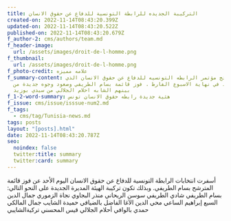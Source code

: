 ```yaml
---
title: التركيبة الجديده للرابطة التونسية للدفاع عن حقوق الانسان
created-on: 2022-11-14T08:43:20.399Z
updated-on: 2022-11-14T08:43:20.522Z
published-on: 2022-11-14T08:43:20.679Z
f_author-2: cms/authors/team.md
f_header-image:
  url: /assets/images/droit-de-l-homme.png
f_thumbnail:
  url: /assets/images/droit-de-l-homme.png
f_photo-credit: علامه مميزه
f_summary-content: نتائج مؤتمر الرابطه التونسيه للدفاع عن حقوق الانسان الذي
  انعقد في نهاية الاسبوع الفارط . فوز قائمة بسام الطريفي وصعود وجوه جديدة من
  بينهم الشابه احلام الجلالي من سيدي بوزيد
f_1-2-word-summary: هئية جديدة رابطه حقوق الانسان تونس
f_issue: cms/issue/isssue-num2.md
f_tags:
  - cms/tag/Tunisia-news.md
tags: posts
layout: "[posts].html"
date: 2022-11-14T08:43:20.787Z
seo:
  noindex: false
  twitter:title: summary
  twitter:card: summary
---
```

أسفرت انتخابات الرابطة التونسية للدفاع عن حقوق الانسان اليوم الأحد عن فوز قائمة المترشح بسام الطريفي. وبذلك تكون تركيبة الهيئة المديرة الجديدة على النحو التالي: بسام الطريفي شادي الطريفي سوسن الريحاني منذر البجاوي نجاة الزموري جمال الدين السبع إبراهيم الساعي محي الدين الآغا الفاضل بالضيافي حميدة الشايب جمال المالكي حمدي بالوافي أحلام الجلالي قيس المحسني تركيةالشايبي